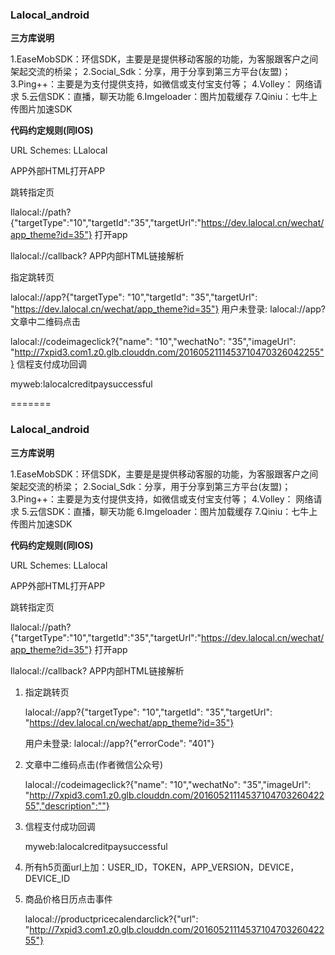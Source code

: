 
### Lalocal_android




 **三方库说明** 

1.EaseMobSDK：环信SDK，主要是是提供移动客服的功能，为客服跟客户之间架起交流的桥梁；
2.Social_Sdk：分享，用于分享到第三方平台(友盟)；
3.Ping++：主要是为支付提供支持，如微信或支付宝支付等；
4.Volley： 网络请求
5.云信SDK：直播，聊天功能
6.Imgeloader：图片加载缓存
7.Qiniu：七牛上传图片加速SDK


 **代码约定规则(同IOS)** 

URL Schemes: LLalocal

APP外部HTML打开APP

跳转指定页

llalocal://path?{"targetType":"10","targetId":"35","targetUrl":"https://dev.lalocal.cn/wechat/app_theme?id=35"}
打开app

llalocal://callback?
APP内部HTML链接解析

指定跳转页

lalocal://app?{"targetType": "10","targetId": "35","targetUrl": "https://dev.lalocal.cn/wechat/app_theme?id=35"}
用户未登录: lalocal://app?
文章中二维码点击

lalocal://codeimageclick?{"name": "10","wechatNo": "35","imageUrl": "http://7xpid3.com1.z0.glb.clouddn.com/2016052111453710470326042255"}
信程支付成功回调

myweb:lalocalcreditpaysuccessful

=======
### Lalocal_android




 **三方库说明** 

1.EaseMobSDK：环信SDK，主要是是提供移动客服的功能，为客服跟客户之间架起交流的桥梁；
2.Social_Sdk：分享，用于分享到第三方平台(友盟)；
3.Ping++：主要是为支付提供支持，如微信或支付宝支付等；
4.Volley： 网络请求
5.云信SDK：直播，聊天功能
6.Imgeloader：图片加载缓存
7.Qiniu：七牛上传图片加速SDK


 **代码约定规则(同IOS)** 

URL Schemes: LLalocal

APP外部HTML打开APP

跳转指定页

llalocal://path?{"targetType":"10","targetId":"35","targetUrl":"https://dev.lalocal.cn/wechat/app_theme?id=35"}
打开app

llalocal://callback?
APP内部HTML链接解析


1. 指定跳转页

	lalocal://app?{"targetType": "10","targetId": "35","targetUrl": "https://dev.lalocal.cn/wechat/app_theme?id=35"}
	
	用户未登录: lalocal://app?{"errorCode": "401"}

2. 文章中二维码点击(作者微信公众号)

	lalocal://codeimageclick?{"name": "10","wechatNo": "35","imageUrl": "http://7xpid3.com1.z0.glb.clouddn.com/2016052111453710470326042255","description":""}
	
3. 信程支付成功回调 

	myweb:lalocalcreditpaysuccessful
	
4. 所有h5页面url上加：USER_ID，TOKEN，APP_VERSION，DEVICE，DEVICE_ID  
   
5. 商品价格日历点击事件

	lalocal://productpricecalendarclick?{"url": "http://7xpid3.com1.z0.glb.clouddn.com/2016052111453710470326042255"}

